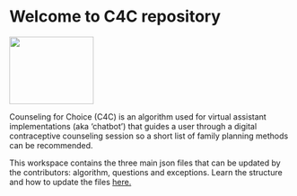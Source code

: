 # Welcome to C4C repository

<img src="https://github.com/psi-mis/SRH-C4C/blob/main/images/C4C%20Logo_Color.png" width="150" height="120">

Counseling for Choice (C4C) is an algorithm used for virtual assistant implementations (aka ‘chatbot’) that guides a user through a digital contraceptive counseling session so a short list of family planning methods can be recommended.

This workspace contains the three main json files that can be updated by the contributors: algorithm, questions and exceptions. Learn the structure and how to update the files [here.](https://github.com/psi-mis/SRH-C4C/wiki/1.-C4C-Algorithm-Engine)

